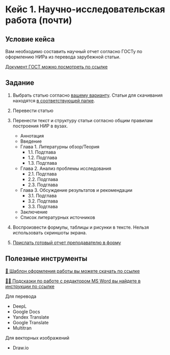 # Кейс 1. Научно-исследовательская работа (почти)

## Условие кейса

Вам необходимо составить научный отчет согласно ГОСТу по оформлению НИРа из перевода зарубежной статьи.

[Документ ГОСТ можно посмотреть по ссылке](https://www.consultant.ru/document/cons_doc_LAW_292293/)

## Задание

1. Выбрать статью согласно [вашему варианту](https://docs.google.com/spreadsheets/d/1NA14YElz6Jfmcqx8Wv3Jef1nThxuUeKgljbuVWBeqfk/edit?usp=sharing). Статьи для скачивания находятся [в соответствующей папке](./Статьи/).
2. Перевести статью
3. Перенести текст и структуру статьи согласно общим правилам построения НИР в вузах.

    * Аннотация
    * Введение
    * Глава 1. Литературны обзор/Теория
      * 1.1. Подглава
      * 1.2. Подглава
      * 1.3. Подглава
    * Глава 2. Анализ проблемы исследования
      * 2.1. Подглава
      * 2.2. Подглава
      * 2.3. Подглава
    * Глава 3. Обсуждение результатов и рекомендации
      * 3.1. Подглава
      * 3.2. Подглава
      * 3.3. Подглава
    * Заключение
    * Список литературных источников

4. Воспроизвести формулы, таблицы и рисунки в тексте. Нельзя использовать скриншоты экрана.
5. [Прислать готовый отчет преподавателю в форму]()

## Полезные инструменты

[📃 Шаблон оформления работы вы можете скачать по ссылке](Образец%20оформления%20НИР%20по%20ГОСТу.docx)

[🧑‍💻 Подсказки по работе с редактором MS Word вы найдете в инструкции по ссылке](./Подсказки%20по%20работе%20с%20Word/)

Для перевода

* DeepL
* Google Docs
* Yandex Translate
* Google Translate
* Multitran

Для векторных изображений

* Draw.io
